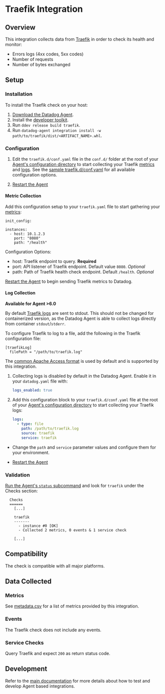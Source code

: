 # Traefik Integration

## Overview

This integration collects data from [Traefik][1] in order to check its health and monitor:

- Errors logs (4xx codes, 5xx codes)
- Number of requests
- Number of bytes exchanged

## Setup

### Installation

To install the Traefik check on your host:
1. [Download the Datadog Agent][2].
2. Install the [developer toolkit][3].
3. Run `ddev release build traefik`.
4. Run `datadog-agent integration install -w path/to/traefik/dist/<ARTIFACT_NAME>.whl`.

### Configuration

1. Edit the `traefik.d/conf.yaml` file in the `conf.d/` folder at the root of your [Agent's configuration directory][4] to start collecting your Traefik [metrics](#metric-collection) and [logs](#log-collection).
  See the [sample traefik.d/conf.yaml][5] for all available configuration options.

2. [Restart the Agent][6]

#### Metric Collection

Add this configuration setup to your `traefik.yaml` file to start gathering your [metrics][7]:

```
init_config:

instances:
  - host: 10.1.2.3
    port: "8080"
    path: "/health"
```

Configuration Options:

- host: Traefik endpoint to query. __Required__
- port: API listener of Traefik endpoint. Default value `8080`. _Optional_
- path: Path of Traefik health check endpoint. Default `/health`. _Optional_

[Restart the Agent][6] to begin sending Traefik metrics to Datadog.

#### Log Collection

**Available for Agent >6.0**

By default [Traefik logs][8] are sent to stdout. This should not be changed for containerized version, as the Datadog Agent is able to collect logs directly from container `stdout`/`stderr`.

To configure Traefik to log to a file, add the following in the Traefik configuration file:

```
[traefikLog]
  filePath = "/path/to/traefik.log"
```

The [common Apache Access format][9] is used by default and is supported by this integration.

1. Collecting logs is disabled by default in the Datadog Agent. Enable it in your `datadog.yaml` file with:

      ```yaml
      logs_enabled: true
      ```


2.  Add this configuration block to your `traefik.d/conf.yaml` file at the root of your [Agent's configuration directory][4] to start collecting your Traefik logs:

      ```yaml
      logs:
        - type: file
          path: /path/to/traefik.log
          source: traefik
          service: traefik
      ```

* Change the `path` and `service` parameter values and configure them for your environment.

* [Restart the Agent][6]

### Validation

[Run the Agent's `status` subcommand][10] and look for `traefik` under the Checks section:

```
  Checks
  ======
    [...]

    traefik
    -------
      - instance #0 [OK]
      - Collected 2 metrics, 0 events & 1 service check

    [...]
```

## Compatibility

The check is compatible with all major platforms.

## Data Collected

### Metrics

See [metadata.csv][7] for a list of metrics provided by this integration.

### Events

The Traefik check does not include any events.

### Service Checks

Query Traefik and expect `200` as return status code.

## Development

Refer to the [main documentation][11] for more details about how to test and develop Agent based integrations.

[1]: https://traefik.io
[2]: https://app.datadoghq.com/account/settings#agent
[3]: https://docs.datadoghq.com/developers/integrations/new_check_howto/#developer-toolkit
[4]: https://docs.datadoghq.com/agent/faq/agent-configuration-files/#agent-configuration-directory
[5]: https://github.com/DataDog/integrations-extras/blob/master/traefik/datadog_checks/traefik/data/conf.yaml.example
[6]: https://docs.datadoghq.com/agent/faq/agent-commands/#start-stop-restart-the-agent
[7]: https://github.com/DataDog/integrations-extras/blob/master/traefik/metadata.csv
[8]: https://docs.traefik.io/configuration/logs/#traefik-logs
[9]: https://docs.traefik.io/configuration/logs/#clf-common-log-format
[10]: https://docs.datadoghq.com/agent/faq/agent-commands/#agent-status-and-information
[11]: https://docs.datadoghq.com/developers/
